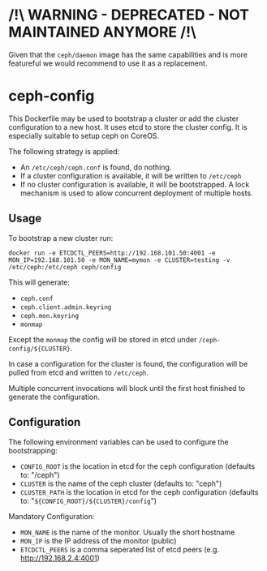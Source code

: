 # /!\ WARNING - DEPRECATED - NOT MAINTAINED ANYMORE /!\

Given that the `ceph/daemon` image has the same capabilities and is more featureful we would recommend to use it as a replacement.

# ceph-config

This Dockerfile may be used to bootstrap a cluster or add the cluster configuration to a new host. It uses etcd to store the cluster config. It is especially suitable to setup ceph on CoreOS.

The following strategy is applied:

- An `/etc/ceph/ceph.conf` is found, do nothing.
- If a cluster configuration is available, it will be written to `/etc/ceph`
- If no cluster configuration is available, it will be bootstrapped. A lock mechanism is used to allow concurrent deployment of multiple hosts.

## Usage

To bootstrap a new cluster run:

`docker run -e ETCDCTL_PEERS=http://192.168.101.50:4001 -e MON_IP=192.168.101.50 -e MON_NAME=mymon -e CLUSTER=testing -v /etc/ceph:/etc/ceph ceph/config`

This will generate:

- `ceph.conf`
- `ceph.client.admin.keyring`
- `ceph.mon.keyring`
- `monmap`

Except the `monmap` the config will be stored in etcd under `/ceph-config/${CLUSTER}`.

In case a configuration for the cluster is found, the configuration will be pulled from etcd and written to `/etc/ceph`.

Multiple concurrent invocations will block until the first host finished to generate the configuration.

## Configuration

The following environment variables can be used to configure the bootstrapping:

- `CONFIG_ROOT` is the location in etcd for the ceph configuration (defaults to: "/ceph")
- `CLUSTER` is the name of the ceph cluster (defaults to: "ceph")
- `CLUSTER_PATH` is the location in etcd for the ceph configuration (defaults to: "`${CONFIG_ROOT}/${CLUSTER}/config`")

Mandatory Configuration:

- `MON_NAME` is the name of the monitor. Usually the short hostname
- `MON_IP` is the IP address of the monitor (public)
- `ETCDCTL_PEERS` is a comma seperated list of etcd peers (e.g. <http://192.168.2.4:4001>)
